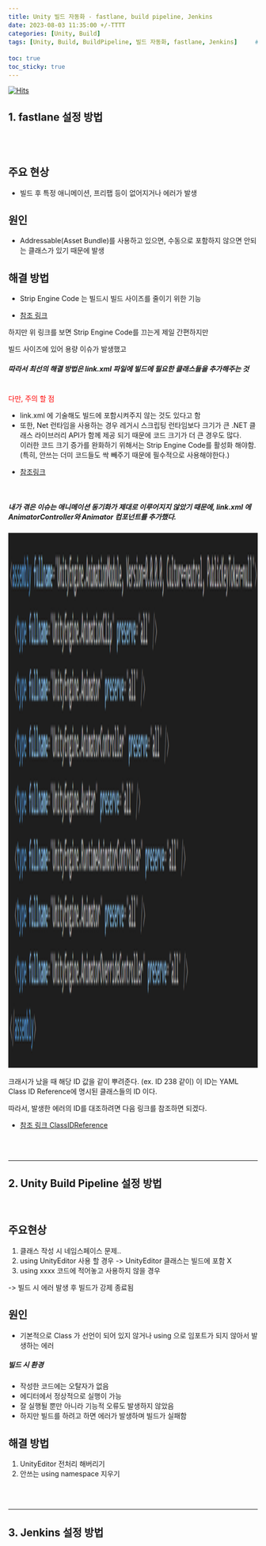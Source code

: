 ```yaml
---
title: Unity 빌드 자동화 - fastlane, build pipeline, Jenkins
date: 2023-08-03 11:35:00 +/-TTTT
categories: [Unity, Build]
tags: [Unity, Build, BuildPipeline, 빌드 자동화, fastlane, Jenkins]     # TAG names should always be lowercase

toc: true
toc_sticky: true
---
```


[![Hits](https://hits.seeyoufarm.com/api/count/incr/badge.svg?url=https%3A%2F%2Fepheria.github.io&count_bg=%2379C83D&title_bg=%23555555&icon=&icon_color=%23E7E7E7&title=views&edge_flat=false)](https://hits.seeyoufarm.com)

## 1. fastlane 설정 방법

<br>
<br>

## 주요 현상
- 빌드 후 특정 애니메이션, 프리팹 등이 없어지거나 에러가 발생

## 원인
- Addressable(Asset Bundle)를 사용하고 있으면, 수동으로 포함하지 않으면 안되는 클래스가 있기 때문에 발생

## 해결 방법
- Strip Engine Code 는 빌드시 빌드 사이즈를 줄이기 위한 기능
* [참조 링크](https://takoyaking.hatenablog.com/entry/strip_engine_code_unity)

하지만 위 링크를 보면 Strip Engine Code를 끄는게 제일 간편하지만

빌드 사이즈에 있어 용량 이슈가 발생했고

##### 따라서 최선의 해결 방법은 link.xml 파일에 빌드에 필요한 클래스들을 추가해주는 것

<br>
 <span style="color:red">다만, 주의 할 점</span>

- link.xml 에 기술해도 빌드에 포함시켜주지 않는 것도 있다고 함
- 또한, Net 런타임을 사용하는 경우 레거시 스크립팅 런타임보다 크기가 큰 .NET 클래스 라이브러리 API가 함께 제공 되기 때문에 코드 크기가 더 큰 경우도 많다.   
이러한 코드 크기 증가를 완화하기 위해서는 Strip Engine Code를 활성화 해야함. (특히, 안쓰는 더미 코드들도 싹 빼주기 때문에 필수적으로 사용해야한다.)
* [참조링크](https://docs.unity3d.com/kr/current/Manual/dotnetProfileLimitations.html)

<br>

##### 내가 겪은 이슈는 애니메이션 동기화가 제대로 이루어지지 않았기 때문에, link.xml 에 AnimatorController와 Animator 컴포넌트를 추가했다.

<img src="/assets/img/post/unity/unitybuild01.png" width="1920px" height="1080px" title="256" alt="build1">

크래시가 났을 때 해당 ID 값을 같이 뿌려준다. (ex. ID 238 같이)
이 ID는 YAML Class ID Reference에 명시된 클래스들의 ID 이다.

따라서, 발생한 에러의 ID를 대조하려면 다음 링크를 참조하면 되겠다.
* [참조 링크 ClassIDReference](https://docs.unity3d.com/Manual/ClassIDReference.html)

<br>
<br>

-------

## 2. Unity Build Pipeline 설정 방법
<br>

## 주요현상
1. 클래스 작성 시 네임스페이스 문제..
2. using UnityEditor 사용 할 경우 -> UnityEditor 클래스는 빌드에 포함 X
3. using xxxx 코드에 적어놓고 사용하지 않을 경우

-> 빌드 시 에러 발생 후 빌드가 강제 종료됨

## 원인
* 기본적으로 Class 가 선언이 되어 있지 않거나 using 으로 임포트가 되지 않아서 발생하는 에러

##### 빌드 시 환경
- 작성한 코드에는 오탈자가 없음
- 에디터에서 정상적으로 실행이 가능
- 잘 실행될 뿐만 아니라 기능적 오류도 발생하지 않았음
- 하지만 빌드를 하려고 하면 에러가 발생하며 빌드가 실패함

## 해결 방법
1. UnityEditor 전처리 해버리기
2. 안쓰는 using namespace 지우기

<br>
<br>

-------

## 3. Jenkins 설정 방법